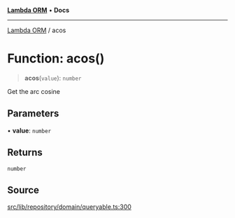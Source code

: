 [**Lambda ORM**](../README.md) • **Docs**

***

[Lambda ORM](../README.md) / acos

# Function: acos()

> **acos**(`value`): `number`

Get the arc cosine

## Parameters

• **value**: `number`

## Returns

`number`

## Source

[src/lib/repository/domain/queryable.ts:300](https://github.com/lambda-orm/lambdaorm-base/blob/b57bb1d116951848254ba54a2a732f51efc20654/src/lib/repository/domain/queryable.ts#L300)
